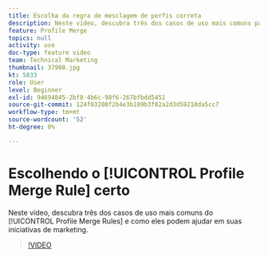 ```yaml
---
title: Escolha da regra de mesclagem de perfis correta
description: Neste vídeo, descubra três dos casos de uso mais comuns para Regras de mesclagem de perfis e como eles podem ajudar em suas iniciativas de marketing.
feature: Profile Merge
topics: null
activity: use
doc-type: feature video
team: Technical Marketing
thumbnail: 37908.jpg
kt: 5833
role: User
level: Beginner
exl-id: 94694845-2bf8-4b6c-98f6-267bfbdd5451
source-git-commit: 124f03208f2b4e3b109b3f02a2d3d59210da5cc7
workflow-type: tm+mt
source-wordcount: '52'
ht-degree: 0%

---
```


# Escolhendo o [!UICONTROL Profile Merge Rule] certo

Neste vídeo, descubra três dos casos de uso mais comuns do [!UICONTROL Profile Merge Rules] e como eles podem ajudar em suas iniciativas de marketing.

>[!VIDEO](https://video.tv.adobe.com/v/37908/?quality=12&learn=on)

